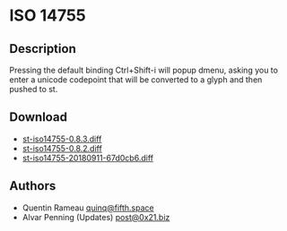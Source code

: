 ISO 14755
=========

Description
-----------
Pressing the default binding Ctrl+Shift-i will popup dmenu, asking you to enter
a unicode codepoint that will be converted to a glyph and then pushed to st.

Download
--------
* [st-iso14755-0.8.3.diff](st-iso14755-0.8.3.diff)
* [st-iso14755-0.8.2.diff](st-iso14755-0.8.2.diff)
* [st-iso14755-20180911-67d0cb6.diff](st-iso14755-20180911-67d0cb6.diff)

Authors
-------
* Quentin Rameau <quinq@fifth.space>
* Alvar Penning (Updates) <post@0x21.biz>
